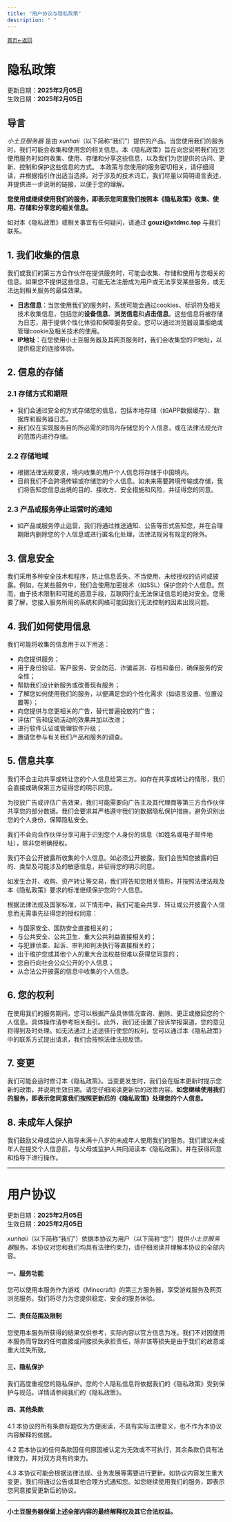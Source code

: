 ```yaml
---
title: "用户协议与隐私政策"
description: " "
---
```

<small id="old_menu"><a href="/">首页</a></small><small><a href="../">←返回</a></small><br>

<h1>隐私政策</h1>
<div>更新日期：<strong>2025年2月05日</strong></div>
<div>生效日期：<strong>2025年2月05日</strong></div>

<h2>导言</h2>
<p>
  <i>小土豆服务器</i> 是由 <i>xunhaii</i>（以下简称“我们”）提供的产品。当您使用我们的服务时，我们可能会收集和使用您的相关信息。本《隐私政策》旨在向您说明我们在您使用服务时如何收集、使用、存储和分享这些信息，以及我们为您提供的访问、更新、控制和保护这些信息的方式。
  本政策与您使用的服务密切相关，请仔细阅读，并根据指引作出适当选择。对于涉及的技术词汇，我们尽量以简明语言表述，并提供进一步说明的链接，以便于您的理解。
</p>
<p><strong>您使用或继续使用我们的服务，即表示您同意我们按照本《隐私政策》收集、使用、存储和分享您的相关信息。</strong></p>
<p>如对本《隐私政策》或相关事宜有任何疑问，请通过 <strong>gouzi@xtdmc.top</strong> 与我们联系。</p>

<h2>1. 我们收集的信息</h2>
<p>
  我们或我们的第三方合作伙伴在提供服务时，可能会收集、存储和使用与您相关的信息。如果您不提供这些信息，可能无法注册成为用户或无法享受某些服务，或无法达到相关服务的最佳效果。
</p>
<ul>
  <li>
    <strong>日志信息</strong>：当您使用我们的服务时，系统可能会通过cookies、标识符及相关技术收集信息，包括您的<strong>设备信息</strong>、<strong>浏览信息</strong>和<strong>点击信息</strong>。这些信息将被存储为日志，用于提供个性化体验和保障服务安全。您可以通过浏览器设置拒绝或管理cookie及相关技术的使用。
  </li>
  <li>
    <strong>IP地址</strong>：在您使用小土豆服务器及其网页服务时，我们会收集您的IP地址，以提供稳定的连接体验。
  </li>
</ul>

<h2>2. 信息的存储</h2>

<h3>2.1 存储方式和期限</h3>
<ul>
  <li>我们会通过安全的方式存储您的信息，包括本地存储（如APP数据缓存）、数据库和服务器日志。</li>
  <li>我们仅在实现服务目的所必需的时间内存储您的个人信息，或在法律法规允许的范围内进行存储。</li>
</ul>

<h3>2.2 存储地域</h3>
<ul>
  <li>根据法律法规要求，境内收集的用户个人信息将存储于中国境内。</li>
  <li>目前我们不会跨境传输或存储您的个人信息。如未来需要跨境传输或存储，我们将告知您信息出境的目的、接收方、安全措施和风险，并征得您的同意。</li>
</ul>

<h3>2.3 产品或服务停止运营时的通知</h3>
<ul>
  <li>如产品或服务停止运营，我们将通过推送通知、公告等形式告知您，并在合理期限内删除您的个人信息或进行匿名化处理，法律法规另有规定的除外。</li>
</ul>

<h2>3. 信息安全</h2>
<p>
  我们采用多种安全技术和程序，防止信息丢失、不当使用、未经授权的访问或披露。例如，在某些服务中，我们会使用加密技术（如SSL）保护您的个人信息。然而，由于技术限制和可能的恶意手段，互联网行业无法保证信息的绝对安全。您需要了解，您接入服务所用的系统和网络可能因我们无法控制的因素出现问题。
</p>

<h2>4. 我们如何使用信息</h2>
<p>我们可能将收集的信息用于以下用途：</p>
<ul>
  <li>向您提供服务；</li>
  <li>用于身份验证、客户服务、安全防范、诈骗监测、存档和备份，确保服务的安全性；</li>
  <li>帮助我们设计新服务或改善现有服务；</li>
  <li>了解您如何使用我们的服务，以便满足您的个性化需求（如语言设置、位置设置等）；</li>
  <li>向您提供与您更相关的广告，替代普遍投放的广告；</li>
  <li>评估广告和促销活动的效果并加以改进；</li>
  <li>进行软件认证或管理软件升级；</li>
  <li>邀请您参与有关我们产品和服务的调查。</li>
</ul>

<h2>5. 信息共享</h2>
<p>
  我们不会主动共享或转让您的个人信息给第三方。如存在共享或转让的情形，我们会直接或确保第三方征得您的明示同意。
</p>
<p>
  为投放广告或评估广告效果，我们可能需要向广告主及其代理商等第三方合作伙伴共享您的部分数据。我们会要求其严格遵守我们的数据隐私保护措施，避免识别出您的个人身份，保障隐私安全。
</p>
<p>
  我们不会向合作伙伴分享可用于识别您个人身份的信息（如姓名或电子邮件地址），除非您明确授权。
</p>
<p>
  我们不会公开披露所收集的个人信息。如必须公开披露，我们会告知您披露的目的、类型及可能涉及的敏感信息，并征得您的明示同意。
</p>
<p>
  如发生合并、收购、资产转让等交易，我们将告知您相关情形，并按照法律法规及本《隐私政策》要求的标准继续保护您的个人信息。
</p>
<p>
  根据法律法规及国家标准，以下情形中，我们可能会共享、转让或公开披露个人信息而无需事先征得您的授权同意：
</p>
<ul>
  <li>与国家安全、国防安全直接相关的；</li>
  <li>与公共安全、公共卫生、重大公共利益直接相关的；</li>
  <li>与犯罪侦查、起诉、审判和判决执行等直接相关的；</li>
  <li>出于维护您或其他个人的重大合法权益但难以获得您同意的；</li>
  <li>您自行向社会公众公开的个人信息；</li>
  <li>从合法公开披露的信息中收集的个人信息。</li>
</ul>

<h2>6. 您的权利</h2>
<p>
  在使用我们的服务期间，您可以根据产品具体情况查询、删除、更正或撤回您的个人信息。具体操作请参考相关指引。此外，我们还设置了投诉举报渠道，您的意见将得到及时处理。如无法通过上述途径行使您的权利，您可以通过本《隐私政策》中的联系方式提出请求，我们会按照法律法规反馈。
</p>

<h2>7. 变更</h2>
<p>
  我们可能会适时修订本《隐私政策》。当变更发生时，我们会在版本更新时提示您新的政策，并说明生效日期。请您仔细阅读更新后的政策内容。<strong>如您继续使用我们的服务，即表示您同意我们按照更新后的《隐私政策》处理您的个人信息。</strong>
</p>

<h2>8. 未成年人保护</h2>
<p>
  我们鼓励父母或监护人指导未满十八岁的未成年人使用我们的服务。我们建议未成年人在提交个人信息前，与父母或监护人共同阅读本《隐私政策》，并在获得同意和指导下进行操作。
</p>

---

<h1>用户协议</h1>
<div>更新日期：<strong>2025年2月05日</strong></div>
<div>生效日期：<strong>2025年2月05日</strong></div>

<p>
  <i>xunhaii</i>（以下简称“我们”）依据本协议为用户（以下简称“您”）提供<i>小土豆服务器</i>服务。本协议对您和我们均具有法律约束力，请仔细阅读并理解本协议的全部内容。
</p>

<h4>一、服务功能</h4>
<p>
  您可以使用本服务作为游戏《Minecraft》的第三方服务器，享受游戏服务及网页浏览服务。我们将尽力为您提供稳定、安全的服务体验。
</p>

<h4>二、责任范围及限制</h4>
<p>
  您使用本服务所获得的结果仅供参考，实际内容以官方信息为准。我们不对因使用本服务而导致的任何直接或间接损失承担责任，除非该等损失是由于我们的故意或重大过失所致。
</p>

<h4>三、隐私保护</h4>
<p>
  我们高度重视您的隐私保护。您的个人隐私信息将依据我们的《隐私政策》受到保护与规范。详情请参阅我们的《隐私政策》。
</p>

<h4>四、其他条款</h4>
<p>
  4.1 本协议的所有条款标题仅为方便阅读，不具有实际法律意义，也不作为本协议内容解释的依据。
</p>
<p>
  4.2 若本协议的任何条款因任何原因被认定为无效或不可执行，其余条款仍具有法律效力，并对双方具有约束力。
</p>
<p>
  4.3 本协议可能会根据法律法规、业务发展等需要进行更新。如协议内容发生重大变更，我们将通过公告或其他合理方式通知您。如您继续使用我们的服务，即表示您同意接受更新后的协议。
</p>

---

**小土豆服务器保留上述全部内容的最终解释权及其它合法权益。**

<script src="/assets/sober.min.js"></script><script src="/assets/pmd-reRender.min.js"></script>